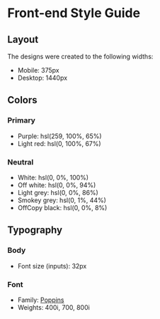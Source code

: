 # Front-end Style Guide

## Layout

The designs were created to the following widths:

- Mobile: 375px
- Desktop: 1440px

## Colors

### Primary

- Purple: hsl(259, 100%, 65%)
- Light red: hsl(0, 100%, 67%)

### Neutral

- White: hsl(0, 0%, 100%)
- Off white: hsl(0, 0%, 94%)
- Light grey: hsl(0, 0%, 86%)
- Smokey grey: hsl(0, 1%, 44%)
- OffCopy black: hsl(0, 0%, 8%)

## Typography

### Body 

- Font size (inputs): 32px

### Font

- Family: [Poppins](https://fonts.google.com/specimen/Poppins)
- Weights: 400i, 700, 800i
